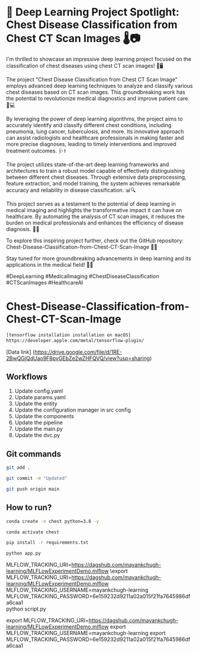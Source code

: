 #  **🔬 Deep Learning Project Spotlight: Chest Disease Classification from Chest CT Scan Images 🌡️📷**

I'm thrilled to showcase an impressive deep learning project focused on the classification of chest diseases using chest CT scan images! 🏥🖥️

The project "Chest Disease Classification from Chest CT Scan Image" employs advanced deep learning techniques to analyze and classify various chest diseases based on CT scan images. This groundbreaking work has the potential to revolutionize medical diagnostics and improve patient care. 💪💻

By leveraging the power of deep learning algorithms, the project aims to accurately identify and classify different chest conditions, including pneumonia, lung cancer, tuberculosis, and more. Its innovative approach can assist radiologists and healthcare professionals in making faster and more precise diagnoses, leading to timely interventions and improved treatment outcomes. 🩺⚕️

The project utilizes state-of-the-art deep learning frameworks and architectures to train a robust model capable of effectively distinguishing between different chest diseases. Through extensive data preprocessing, feature extraction, and model training, the system achieves remarkable accuracy and reliability in disease classification. 📊🔍

This project serves as a testament to the potential of deep learning in medical imaging and highlights the transformative impact it can have on healthcare. By automating the analysis of CT scan images, it reduces the burden on medical professionals and enhances the efficiency of disease diagnosis. 🌟💡

To explore this inspiring project further, check out the GitHub repository: Chest-Disease-Classification-from-Chest-CT-Scan-Image 📁🔗

Stay tuned for more groundbreaking advancements in deep learning and its applications in the medical field! 🚀🧠

#DeepLearning #MedicalImaging #ChestDiseaseClassification #CTScanImages #HealthcareAI

# Chest-Disease-Classification-from-Chest-CT-Scan-Image

```bash
[tensorflow installation installation on macOS] 
https://developer.apple.com/metal/tensorflow-plugin/

```

[Data link] (https://drive.google.com/file/d/1RE-2BwQGjQdUao9F8pvGEbZe2wZHFQVQ/view?usp=sharing)


## Workflows
1. Update config.yaml
2. Update params.yaml
3. Update the entity
4. Update the configuration manager in src config
5. Update the components
6. Update the pipeline
7. Update the main.py
8. Update the dvc.py


## Git commands

```bash
git add .

git commit -m "Updated"

git push origin main
```

## How to run?

```bash
conda create -n chest python=3.8 -y
```

```bash
conda activate chest
```

```bash
pip install -r requirements.txt
```

```bash
python app.py
```


MLFLOW_TRACKING_URI=https://dagshub.com/mayankchugh-learning/MLFLowExperimentDemo.mlflow \export MLFLOW_TRACKING_URI=https://dagshub.com/mayankchugh-learning/MLFLowExperimentDemo.mlflow
MLFLOW_TRACKING_USERNAME=mayankchugh-learning \
MLFLOW_TRACKING_PASSWORD=6e159232d9211a02a015f21fa7645986dfa6caa1 \
python script.py

export MLFLOW_TRACKING_URI=https://dagshub.com/mayankchugh-learning/MLFLowExperimentDemo.mlflow
export MLFLOW_TRACKING_USERNAME=mayankchugh-learning
export MLFLOW_TRACKING_PASSWORD=6e159232d9211a02a015f21fa7645986dfa6caa1